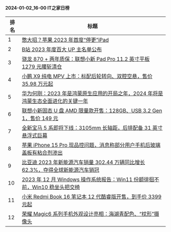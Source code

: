 #### 2024-01-02_16-00  IT之家日榜

| 排名 | 标题|
| --- | ---|
| 1 | [憋大招？苹果 2023 年首度“停更”iPad](https://www.ithome.com/0/742/787.htm) |
| 2 | [B站 2023 年度百大 UP 主名单公布](https://www.ithome.com/0/742/881.htm) |
| 3 | [骁龙 870 + 两年质保：联想小新 Pad Pro 11.2 英寸平板 1279 元腰斩清仓](https://www.ithome.com/0/742/791.htm) |
| 4 | [小鹏 X9 纯电 MPV 上市：标配后轮转向、双腔空悬，售价 35.98 万元起](https://www.ithome.com/0/742/807.htm) |
| 5 | [华为何刚：2023 年是鸿蒙原生应用的开局之年，2024 年将是鸿蒙生态全面进化的关键一年](https://www.ithome.com/0/742/819.htm) |
| 6 | [联想小新固态 U 盘 AMD 限量款开售：128GB、USB 3.2 Gen 1，售价 149 元](https://www.ithome.com/0/742/810.htm) |
| 7 | [全新宝马 5 系即将下线：3105mm 长轴距，后排配备 31 英寸悬浮式巨幕](https://www.ithome.com/0/742/814.htm) |
| 8 | [苹果 iPhone 15 Pro 现品控问题，消息称部分用户手机后玻璃盖板有粘合剂渗出](https://www.ithome.com/0/742/835.htm) |
| 9 | [比亚迪 2023 年新能源汽车销量 302.44 万辆同比增长 62.3%，夺得全球新能源汽车销冠](https://www.ithome.com/0/742/795.htm) |
| 10 | [2023 年 12 月 Windows 操作系统报告：Win11 份额徘徊不前，Win10 稳坐头把交椅](https://www.ithome.com/0/742/809.htm) |
| 11 | [小米 Redmi Book 16 笔记本 12 代酷睿版开售，到手价 3399 元起](https://www.ithome.com/0/742/798.htm) |
| 12 | [荣耀 Magic6 系列手机外观设计亮相：海湖青配色、“枕形”摄像头](https://www.ithome.com/0/742/854.htm) |
